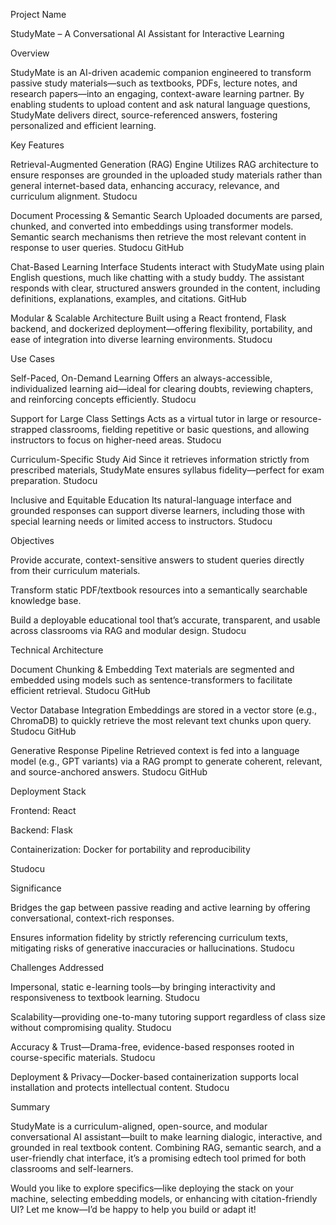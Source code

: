 
Project Name

StudyMate – A Conversational AI Assistant for Interactive Learning

Overview

StudyMate is an AI-driven academic companion engineered to transform passive study materials—such as textbooks, PDFs, lecture notes, and research papers—into an engaging, context-aware learning partner. By enabling students to upload content and ask natural language questions, StudyMate delivers direct, source-referenced answers, fostering personalized and efficient learning.

Key Features

Retrieval-Augmented Generation (RAG) Engine
Utilizes RAG architecture to ensure responses are grounded in the uploaded study materials rather than general internet-based data, enhancing accuracy, relevance, and curriculum alignment. 
Studocu

Document Processing & Semantic Search
Uploaded documents are parsed, chunked, and converted into embeddings using transformer models. Semantic search mechanisms then retrieve the most relevant content in response to user queries. 
Studocu
GitHub

Chat-Based Learning Interface
Students interact with StudyMate using plain English questions, much like chatting with a study buddy. The assistant responds with clear, structured answers grounded in the content, including definitions, explanations, examples, and citations. 
GitHub

Modular & Scalable Architecture
Built using a React frontend, Flask backend, and dockerized deployment—offering flexibility, portability, and ease of integration into diverse learning environments. 
Studocu

Use Cases

Self-Paced, On-Demand Learning
Offers an always-accessible, individualized learning aid—ideal for clearing doubts, reviewing chapters, and reinforcing concepts efficiently. 
Studocu

Support for Large Class Settings
Acts as a virtual tutor in large or resource-strapped classrooms, fielding repetitive or basic questions, and allowing instructors to focus on higher-need areas. 
Studocu

Curriculum-Specific Study Aid
Since it retrieves information strictly from prescribed materials, StudyMate ensures syllabus fidelity—perfect for exam preparation. 
Studocu

Inclusive and Equitable Education
Its natural-language interface and grounded responses can support diverse learners, including those with special learning needs or limited access to instructors. 
Studocu

Objectives

Provide accurate, context-sensitive answers to student queries directly from their curriculum materials.

Transform static PDF/textbook resources into a semantically searchable knowledge base.

Build a deployable educational tool that’s accurate, transparent, and usable across classrooms via RAG and modular design. 
Studocu

Technical Architecture

Document Chunking & Embedding
Text materials are segmented and embedded using models such as sentence-transformers to facilitate efficient retrieval. 
Studocu
GitHub

Vector Database Integration
Embeddings are stored in a vector store (e.g., ChromaDB) to quickly retrieve the most relevant text chunks upon query. 
Studocu
GitHub

Generative Response Pipeline
Retrieved context is fed into a language model (e.g., GPT variants) via a RAG prompt to generate coherent, relevant, and source-anchored answers. 
Studocu
GitHub

Deployment Stack

Frontend: React

Backend: Flask

Containerization: Docker for portability and reproducibility

Studocu

Significance

Bridges the gap between passive reading and active learning by offering conversational, context-rich responses.

Ensures information fidelity by strictly referencing curriculum texts, mitigating risks of generative inaccuracies or hallucinations. 
Studocu

Challenges Addressed

Impersonal, static e-learning tools—by bringing interactivity and responsiveness to textbook learning. 
Studocu

Scalability—providing one-to-many tutoring support regardless of class size without compromising quality. 
Studocu

Accuracy & Trust—Drama-free, evidence-based responses rooted in course-specific materials. 
Studocu

Deployment & Privacy—Docker-based containerization supports local installation and protects intellectual content. 
Studocu

Summary

StudyMate is a curriculum-aligned, open-source, and modular conversational AI assistant—built to make learning dialogic, interactive, and grounded in real textbook content. Combining RAG, semantic search, and a user-friendly chat interface, it’s a promising edtech tool primed for both classrooms and self-learners.

Would you like to explore specifics—like deploying the stack on your machine, selecting embedding models, or enhancing with citation-friendly UI? Let me know—I’d be happy to help you build or adapt it!
